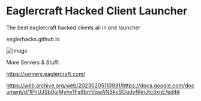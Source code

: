 # Eaglercraft Hacked Client Launcher
The best eaglercraft hacked clients all in one launcher


eaglerhacks.github.io 


![image](https://github.com/user-attachments/assets/3de24d6a-b1fd-41ff-b12c-9641f8d83ac9)




More Servers & Stuff:

https://servers.eaglercraft.com/

https://web.archive.org/web/20230205110931/https://docs.google.com/document/d/1PhUJSb0ojMyhv1Fs8bmVqwANBkySOgdyfRinJto3xnE/edit#  
